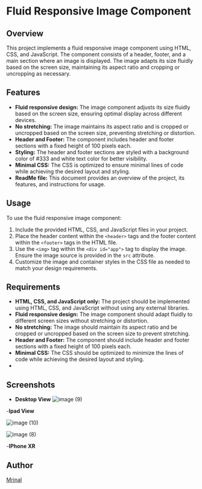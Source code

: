 # Fluid Responsive Image Component

## Overview
This project implements a fluid responsive image component using HTML, CSS, and JavaScript. The component consists of a header, footer, and a main section where an image is displayed. The image adapts its size fluidly based on the screen size, maintaining its aspect ratio and cropping or uncropping as necessary.

## Features
- **Fluid responsive design:** The image component adjusts its size fluidly based on the screen size, ensuring optimal display across different devices.
- **No stretching:** The image maintains its aspect ratio and is cropped or uncropped based on the screen size, preventing stretching or distortion.
- **Header and Footer:** The component includes header and footer sections with a fixed height of 100 pixels each.
- **Styling:** The header and footer sections are styled with a background color of #333 and white text color for better visibility.
- **Minimal CSS:** The CSS is optimized to ensure minimal lines of code while achieving the desired layout and styling.
- **ReadMe file:** This document provides an overview of the project, its features, and instructions for usage.

## Usage
To use the fluid responsive image component:
1. Include the provided HTML, CSS, and JavaScript files in your project.
2. Place the header content within the `<header>` tags and the footer content within the `<footer>` tags in the HTML file.
3. Use the `<img>` tag within the `<div id="app">` tag to display the image. Ensure the image source is provided in the `src` attribute.
4. Customize the image and container styles in the CSS file as needed to match your design requirements.

## Requirements
- **HTML, CSS, and JavaScript only:** The project should be implemented using HTML, CSS, and JavaScript without using any external libraries.
- **Fluid responsive design:** The image component should adapt fluidly to different screen sizes without stretching or distortion.
- **No stretching:** The image should maintain its aspect ratio and be cropped or uncropped based on the screen size to prevent stretching.
- **Header and Footer:** The component should include header and footer sections with a fixed height of 100 pixels each.
- **Minimal CSS:** The CSS should be optimized to minimize the lines of code while achieving the desired layout and styling.
- 
## Screenshots

- **Desktop View**
![image (9)](https://github.com/Mrinal26/fluid-web/assets/89139773/ad079150-4891-43fd-aef6-d1bddc13fc7b)

-**Ipad View**

![image (10)](https://github.com/Mrinal26/fluid-web/assets/89139773/9f3258ec-2fc0-4ad5-ba2f-de6cae2a90f1)




![image (8)](https://github.com/Mrinal26/fluid-web/assets/89139773/e5575957-20f9-41ae-b04e-59055c526ec1)

-**IPhone XR**

## Author
[Mrinal](https://github.com/Mrinal26)

